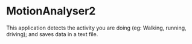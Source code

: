 # MotionAnalyser2

This application detects the activity you are doing (eg: Walking, running, driving); and saves data in a text file.
